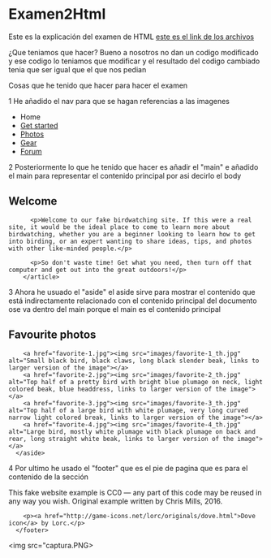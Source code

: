 # Examen2Html

Este es la explicación del examen de HTML [este es el link de  los archivos](https://github.com/mdn/learning-area/blob/master/html/introduction-to-html/structuring-a-page-of-content-start/assets.zip?raw=true)

¿Que teniamos que hacer?
Bueno a nosotros no dan un codigo modificado y ese codigo lo teniamos que modificar y el resultado del codigo cambiado tenia que ser igual que el que nos pedian

Cosas que he tenido que hacer para hacer el examen

1 He añadido el nav para que se hagan referencias a las imagenes

<nav>
        <ul>
          <li><span>Home</span></li>
          <li><a href="#">Get started</a></li>
          <li><a href="#">Photos</a></li>
          <li><a href="#">Gear</a></li>
          <li><a href="#">Forum</a></li>
        </ul>
      </nav>
    
2 Posteriormente lo que he tenido que hacer es añadir el "main" e añadido el main para representar el contenido principal por asi decirlo el body

<main>
        <article>
          <h2>Welcome</h2>

          <p>Welcome to our fake birdwatching site. If this were a real site, it would be the ideal place to come to learn more about birdwatching, whether you are a beginner looking to learn how to get into birding, or an expert wanting to share ideas, tips, and photos with other like-minded people.</p>

          <p>So don't waste time! Get what you need, then turn off that computer and get out into the great outdoors!</p>
        </article>
        
3 Ahora he usuado el "aside" el aside sirve para mostrar el  contenido que está indirectamente relacionado con el contenido principal del documento ose va dentro del main porque el main es el contenido principal
 
 <aside>
        <h2>Favourite photos</h2>

        <a href="favorite-1.jpg"><img src="images/favorite-1_th.jpg" alt="Small black bird, black claws, long black slender beak, links to larger version of the image"></a>
        <a href="favorite-2.jpg"><img src="images/favorite-2_th.jpg" alt="Top half of a pretty bird with bright blue plumage on neck, light colored beak, blue headdress, links to larger version of the image"></a>
        <a href="favorite-3.jpg"><img src="images/favorite-3_th.jpg" alt="Top half of a large bird with white plumage, very long curved narrow light colored break, links to larger version of the image"></a>
        <a href="favorite-4.jpg"><img src="images/favorite-4_th.jpg" alt="Large bird, mostly white plumage with black plumage on back and rear, long straight white beak, links to larger version of the image"></a>
      </aside>
    
4 Por ultimo he usado el "footer" que es el pie de pagina que es para el contenido de la sección

<footer>
        <p>This fake website example is CC0 — any part of this code may be reused in any way you wish. Original example written by Chris Mills, 2016.</p>

        <p><a href="http://game-icons.net/lorc/originals/dove.html">Dove icon</a> by Lorc.</p>
      </footer>
<img src="captura.PNG>

